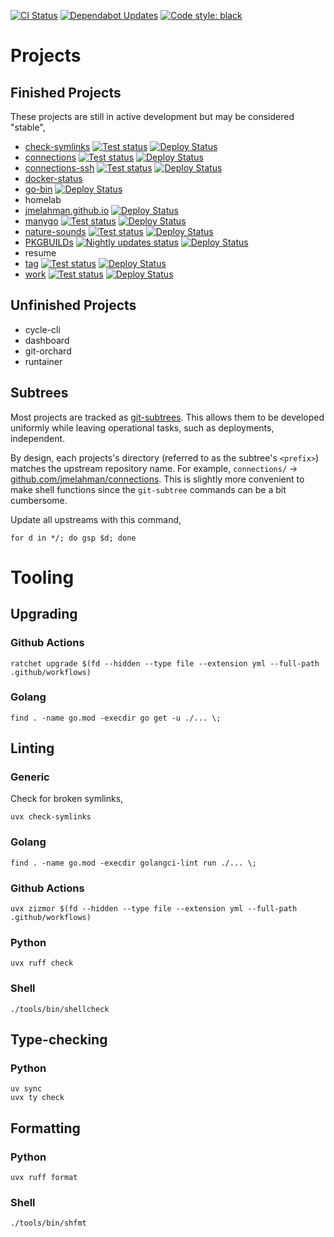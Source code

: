 [![CI Status](https://github.com/jmelahman/monorepo/actions/workflows/test.yml/badge.svg)](https://github.com/jmelahman/monorepo/actions/workflows/test.yml)
[![Dependabot Updates](https://github.com/jmelahman/monorepo/actions/workflows/dependabot/dependabot-updates/badge.svg)](https://github.com/jmelahman/monorepo/actions/workflows/dependabot/dependabot-updates)
[![Code style: black](https://img.shields.io/badge/code%20style-black-000000.svg)](https://github.com/psf/black)

# Projects

## Finished Projects

These projects are still in active development but may be considered "stable",

- [check-symlinks](https://github.com/jmelahman/check-symlinks) [![Test status](https://github.com/jmelahman/check-symlinks/actions/workflows/test.yml/badge.svg)](https://github.com/jmelahman/check-symlinks/actions/workflows/test.yml) [![Deploy Status](https://github.com/jmelahman/check-symlinks/actions/workflows/release.yml/badge.svg)](https://github.com/jmelahman/check-symlinks/actions/workflows/release.yml)
- [connections](https://github.com/jmelahman/connections) [![Test status](https://github.com/jmelahman/connections/actions/workflows/test.yml/badge.svg)](https://github.com/jmelahman/connections/actions/workflows/test.yml) [![Deploy Status](https://github.com/jmelahman/connections/actions/workflows/release.yml/badge.svg)](https://github.com/jmelahman/connections/actions/workflows/release.yml)
- [connections-ssh](https://github.com/jmelahman/connections-ssh) [![Test status](https://github.com/jmelahman/connections-ssh/actions/workflows/test.yml/badge.svg)](https://github.com/jmelahman/connections-ssh/actions/workflows/test.yml) [![Deploy Status](https://github.com/jmelahman/connections-ssh/actions/workflows/release.yml/badge.svg)](https://github.com/jmelahman/connections-ssh/actions/workflows/release.yml)
- [docker-status](https://github.com/jmelahman/docker-status)
- [go-bin](https://github.com/jmelahman/go-bin) [![Deploy Status](https://github.com/jmelahman/go-bin/actions/workflows/release.yml/badge.svg)](https://github.com/jmelahman/go-bin/actions/workflows/release.yml)
- homelab
- [jmelahman.github.io](https://github.com/jmelahman/jmelahman.github.io) [![Deploy Status](https://github.com/jmelahman/jmelahman.github.io/actions/workflows/pages/pages-build-deployment/badge.svg)](https://github.com/jmelahman/jmelahman.github.io/actions/workflows/pages/pages-build-deployment)
- [manygo](https://github.com/jmelahman/manygo) [![Test status](https://github.com/jmelahman/manygo/actions/workflows/test.yml/badge.svg)](https://github.com/jmelahman/manygo/actions/workflows/test.yml) [![Deploy Status](https://github.com/jmelahman/manygo/actions/workflows/release.yml/badge.svg)](https://github.com/jmelahman/manygo/actions/workflows/release.yml)
- [nature-sounds](https://github.com/jmelahman/nature-sounds) [![Test status](https://github.com/jmelahman/nature-sounds/actions/workflows/test.yml/badge.svg)](https://github.com/jmelahman/nature-sounds/actions/workflows/test.yml) [![Deploy Status](https://github.com/jmelahman/nature-sounds/actions/workflows/release.yml/badge.svg)](https://github.com/jmelahman/nature-sounds/actions/workflows/release.yml)
- [PKGBUILDs](https://github.com/jmelahman/pkgbuilds) [![Nightly updates status](https://github.com/jmelahman/pkgbuilds/actions/workflows/nightly.yml/badge.svg)](https://github.com/jmelahman/pkgbuilds/actions/workflows/nightly.yml) [![Deploy Status](https://github.com/jmelahman/pkgbuilds/actions/workflows/deploy.yml/badge.svg)](https://github.com/jmelahman/pkgbuilds/actions/workflows/deploy.yml)
- resume
- [tag](https://github.com/jmelahman/tag) [![Test status](https://github.com/jmelahman/tag/actions/workflows/test.yml/badge.svg)](https://github.com/jmelahman/tag/actions/workflows/test.yml) [![Deploy Status](https://github.com/jmelahman/tag/actions/workflows/release.yml/badge.svg)](https://github.com/jmelahman/tag/actions/workflows/release.yml)
- [work](https://github.com/jmelahman/work) [![Test status](https://github.com/jmelahman/work/actions/workflows/test.yml/badge.svg)](https://github.com/jmelahman/work/actions/workflows/test.yml) [![Deploy Status](https://github.com/jmelahman/work/actions/workflows/release.yml/badge.svg)](https://github.com/jmelahman/work/actions/workflows/release.yml)


## Unfinished Projects

- cycle-cli
- dashboard
- git-orchard
- runtainer

## Subtrees

Most projects are tracked as [git-subtrees](https://github.com/git/git/blob/master/contrib/subtree/git-subtree.txt).
This allows them to be developed uniformly while leaving operational tasks, such as deployments, independent.

By design, each projects's directory (referred to as the subtree's `<prefix>`) matches the upstream repository name.
For example, `connections/` → [github.com/jmelahman/connections](https://github.com/jmelahman/connections).
This is slightly more convenient to make shell functions since the `git-subtree` commands can be a bit cumbersome.

Update all upstreams with this command,

```shell
for d in */; do gsp $d; done
```

# Tooling

## Upgrading

### Github Actions

```
ratchet upgrade $(fd --hidden --type file --extension yml --full-path .github/workflows)
```
### Golang

```shell
find . -name go.mod -execdir go get -u ./... \;
```

## Linting

### Generic

Check for broken symlinks,

```shell
uvx check-symlinks
```
### Golang

```shell
find . -name go.mod -execdir golangci-lint run ./... \;
```

### Github Actions

```
uvx zizmor $(fd --hidden --type file --extension yml --full-path .github/workflows)
```

### Python

```shell
uvx ruff check
```

### Shell

```shell
./tools/bin/shellcheck
```

## Type-checking

### Python

```shell
uv sync
uvx ty check
```

## Formatting

### Python

```shell
uvx ruff format
```

### Shell

```shell
./tools/bin/shfmt
```
